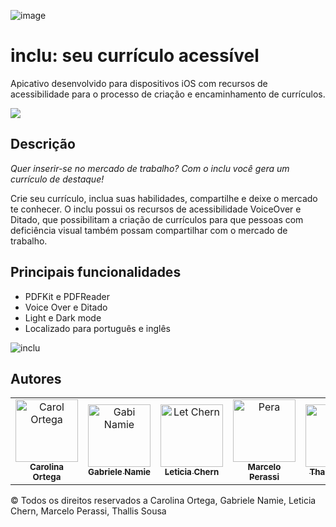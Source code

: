 
![image](https://user-images.githubusercontent.com/70045652/206048086-ea97607d-4235-49b7-b59c-7e96367b3c41.png)
# inclu: seu currículo acessível

Apicativo desenvolvido para dispositivos iOS com recursos de acessibilidade para o processo de criação e encaminhamento de currículos.
<p align="left">
</a>
    <a href="https://apps.apple.com/br/app/inclu/id1588802822">
        <img src="https://img.shields.io/badge/App_Store-0D96F6?style=for-the-badge&logo=app-store&logoColor=white" />
    </a>
</p>

## Descrição
*Quer inserir-se no mercado de trabalho? Com o inclu você gera um currículo de destaque!*

Crie seu currículo, inclua suas habilidades, compartilhe e  deixe o mercado te conhecer.
O inclu possui os recursos de acessibilidade VoiceOver e Ditado, que possibilitam a criação de currículos para que pessoas com deficiência visual também possam compartilhar com o mercado de trabalho.

## Principais funcionalidades
- PDFKit e PDFReader
- Voice Over e Ditado
- Light e Dark mode
- Localizado para português e inglês

![inclu](https://user-images.githubusercontent.com/70045652/206053833-be3ff8be-8936-4d69-8ac7-85f43d3e615b.png)

## Autores
<table>
    <tr>
        <td align="center">
            <a href="https://github.com/cahhortega">
                <img src="https://user-images.githubusercontent.com/70045652/206054165-a98dba17-a400-4af6-94d7-181ae69c1f86.png" width="100px;" alt="Carol Ortega"/><br>
                <sub>
                    <b>Carolina Ortega</b>
                </sub>
            </a>
        </td>
        <td align="center">
            <a href="https://github.com/Gabrielenamie">
              <img src="https://user-images.githubusercontent.com/70045652/206055298-6fe30850-f180-47fc-96ea-042e99e81959.png" width="100px;" alt="Gabi Namie"/><br>
              <sub>
                  <b>Gabriele Namie</b>
              </sub>
          </a>
        </td>
        <td align="center">
            <a href="https://github.com/Letchern">
              <img src="https://user-images.githubusercontent.com/70045652/206054360-23b427ea-772f-476e-8e00-845e509a0115.png" width="100px;" alt="Let Chern"/><br>
              <sub>
                  <b>Leticia Chern</b>
              </sub>
          </a>
      </td>
      <td align="center">
            <a href="https://github.com/mperassi">
              <img src="https://user-images.githubusercontent.com/70045652/206055888-3f1f9ced-8dd8-4e50-83f2-2539b6eb19c0.png" width="100px;" alt="Pera"/><br>
              <sub>
                  <b>Marcelo Perassi</b>
              </sub>
          </a>
      </td>
      <td align="center">
            <a href="https://github.com/thallissousa">
              <img src="https://user-images.githubusercontent.com/70045652/206056230-8d22a61b-3d4e-4d9c-9b14-cc4ef8d6c61a.png" width="100px;" alt="Pera"/><br>
              <sub>
                  <b>Thallis Sousa</b>
              </sub>
          </a>
      </td>
    </tr>
</table>

© Todos os direitos reservados a Carolina Ortega, Gabriele Namie, Leticia Chern, Marcelo Perassi, Thallis Sousa
